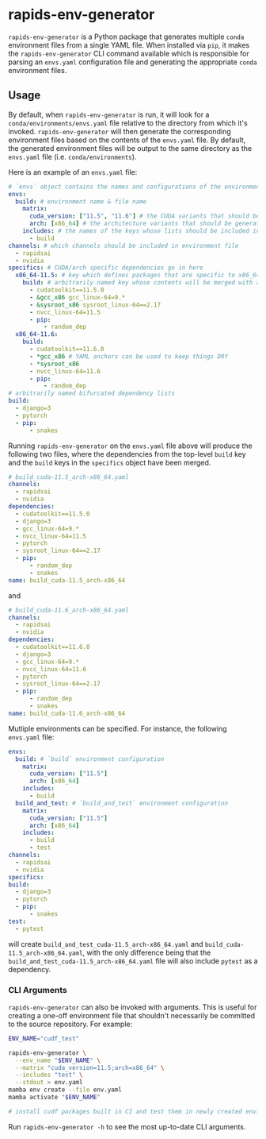 # rapids-env-generator

`rapids-env-generator` is a Python package that generates multiple `conda` environment files from a single YAML file. When installed via `pip`, it makes the `rapids-env-generator` CLI command available which is responsible for parsing an `envs.yaml` configuration file and generating the appropriate `conda` environment files.

## Usage

By default, when `rapids-env-generator` is run, it will look for a `conda/environments/envs.yaml` file relative to the directory from which it's invoked. `rapids-env-generator` will then generate the corresponding environment files based on the contents of the `envs.yaml` file. By default, the generated environment files will be output to the same directory as the `envs.yaml` file (i.e. `conda/environments`).

Here is an example of an `envs.yaml` file:

```yaml
# `envs` object contains the names and configurations of the environment files that should be created
envs:
  build: # environment name & file name
    matrix:
      cuda_version: ["11.5", "11.6"] # the CUDA variants that should be generated
      arch: [x86_64] # the architecture variants that should be generated
    includes: # the names of the keys whose lists should be included in the final environment file
      - build
channels: # which channels should be included in environment file
  - rapidsai
  - nvidia
specifics: # CUDA/arch specific dependencies go in here
  x86_64-11.5: # key which defines packages that are specific to x86_64 architecture and CUDA 11.5
    build: # arbitrarily named key whose contents will be merged with a top-level `build` list if it exists
      - cudatoolkit==11.5.0
      - &gcc_x86 gcc_linux-64=9.*
      - &sysroot_x86 sysroot_linux-64==2.17
      - nvcc_linux-64=11.5
      - pip:
          - random_dep
  x86_64-11.6:
    build:
      - cudatoolkit==11.6.0
      - *gcc_x86 # YAML anchors can be used to keep things DRY
      - *sysroot_x86
      - nvcc_linux-64=11.6
      - pip:
          - random_dep
# arbitrarily named bifurcated dependency lists
build:
  - django=3
  - pytorch
  - pip:
      - snakes
```

Running `rapids-env-generator` on the `envs.yaml` file above will produce the following two files, where the dependencies from the top-level `build` key and the `build` keys in the `specifics` object have been merged.

```yaml
# build_cuda-11.5_arch-x86_64.yaml
channels:
  - rapidsai
  - nvidia
dependencies:
  - cudatoolkit==11.5.0
  - django=3
  - gcc_linux-64=9.*
  - nvcc_linux-64=11.5
  - pytorch
  - sysroot_linux-64==2.17
  - pip:
      - random_dep
      - snakes
name: build_cuda-11.5_arch-x86_64
```

and

```yaml
# build_cuda-11.6_arch-x86_64.yaml
channels:
  - rapidsai
  - nvidia
dependencies:
  - cudatoolkit==11.6.0
  - django=3
  - gcc_linux-64=9.*
  - nvcc_linux-64=11.6
  - pytorch
  - sysroot_linux-64==2.17
  - pip:
      - random_dep
      - snakes
name: build_cuda-11.6_arch-x86_64
```

Mutliple environments can be specified. For instance, the following `envs.yaml` file:

```yaml
envs:
  build: # `build` environment configuration
    matrix:
      cuda_version: ["11.5"]
      arch: [x86_64]
    includes:
      - build
  build_and_test: # `build_and_test` environment configuration
    matrix:
      cuda_version: ["11.5"]
      arch: [x86_64]
    includes:
      - build
      - test
channels:
  - rapidsai
  - nvidia
specifics:
build:
  - django=3
  - pytorch
  - pip:
      - snakes
test:
  - pytest
```

will create `build_and_test_cuda-11.5_arch-x86_64.yaml` and `build_cuda-11.5_arch-x86_64.yaml`, with the only difference being that the `build_and_test_cuda-11.5_arch-x86_64.yaml` file will also include `pytest` as a dependency.

### CLI Arguments

`rapids-env-generator` can also be invoked with arguments. This is useful for creating a one-off environment file that shouldn't necessarily be committed to the source repository. For example:

```sh
ENV_NAME="cudf_test"

rapids-env-generator \
  --env_name "$ENV_NAME" \
  --matrix "cuda_version=11.5;arch=x86_64" \
  --includes "test" \
  --stdout > env.yaml
mamba env create --file env.yaml
mamba activate "$ENV_NAME"

# install cudf packages built in CI and test them in newly created environment...
```

Run `rapids-env-generator -h` to see the most up-to-date CLI arguments.
